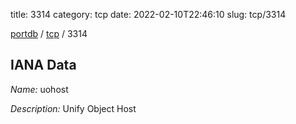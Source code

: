 title: 3314
category: tcp
date: 2022-02-10T22:46:10
slug: tcp/3314

[portdb](/) / [tcp](/category/tcp.html) / 3314


## IANA Data

_Name:_ uohost

_Description:_ Unify Object Host

